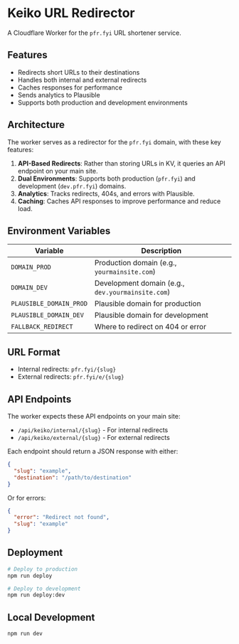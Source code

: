 # Keiko URL Redirector

A Cloudflare Worker for the `pfr.fyi` URL shortener service.

## Features

- Redirects short URLs to their destinations
- Handles both internal and external redirects
- Caches responses for performance
- Sends analytics to Plausible
- Supports both production and development environments

## Architecture

The worker serves as a redirector for the `pfr.fyi` domain, with these key features:

1. **API-Based Redirects**: Rather than storing URLs in KV, it queries an API endpoint on your main site.
2. **Dual Environments**: Supports both production (`pfr.fyi`) and development (`dev.pfr.fyi`) domains.
3. **Analytics**: Tracks redirects, 404s, and errors with Plausible.
4. **Caching**: Caches API responses to improve performance and reduce load.

## Environment Variables

| Variable | Description |
|----------|-------------|
| `DOMAIN_PROD` | Production domain (e.g., `yourmainsite.com`) |
| `DOMAIN_DEV` | Development domain (e.g., `dev.yourmainsite.com`) |
| `PLAUSIBLE_DOMAIN_PROD` | Plausible domain for production |
| `PLAUSIBLE_DOMAIN_DEV` | Plausible domain for development |
| `FALLBACK_REDIRECT` | Where to redirect on 404 or error |

## URL Format

- Internal redirects: `pfr.fyi/{slug}`
- External redirects: `pfr.fyi/e/{slug}`

## API Endpoints

The worker expects these API endpoints on your main site:

- `/api/keiko/internal/{slug}` - For internal redirects
- `/api/keiko/external/{slug}` - For external redirects

Each endpoint should return a JSON response with either:
```json
{
  "slug": "example",
  "destination": "/path/to/destination"
}
```

Or for errors:
```json
{
  "error": "Redirect not found",
  "slug": "example"
}
```

## Deployment

```bash
# Deploy to production
npm run deploy

# Deploy to development
npm run deploy:dev
```

## Local Development

```bash
npm run dev
```